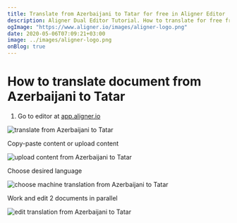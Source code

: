 ```yaml
---
title: Translate from Azerbaijani to Tatar for free in Aligner Editor
description: Aligner Dual Editor Tutorial. How to translate for free from Azerbaijani to Tatar. Aligner is multilingual document management platform. 
ogImage: "https://www.aligner.io/images/aligner-logo.png"
date: 2020-05-06T07:09:21+03:00
image: ../images/aligner-logo.png
onBlog: true
---
```


# How to translate document from Azerbaijani to Tatar

1. Go to editor at [app.aligner.io](https://app.aligner.io "Aligner App web page")

![translate from Azerbaijani to Tatar](../aligner-blank-editor.png "translate from Azerbaijani to Tatar")

Copy-paste content or upload content

![upload content from Azerbaijani to Tatar](../aligner-uploaded-document.png "upload content from Azerbaijani to Tatar")

Choose desired language

![choose machine translation from Azerbaijani to Tatar](../aligner-language-dropdown.png "choose machine translation from Azerbaijani to Tatar")

Work and edit 2 documents in parallel

![edit translation from Azerbaijani to Tatar](../aligner-double-sitded-editor.png "edit translation from Azerbaijani to Tatar")

